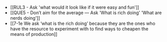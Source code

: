 - [[RUL3 - Ask 'what would it look like if it were easy and fun']]
- [[QUE5 - Don’t aim for the average — Ask 'What is rich doing' 'What are nerds doing']]
- [[7-1e We ask ‘what is the rich doing’ because they are the ones who have the resource to experiment with to find ways to cheapen the means of production]]
